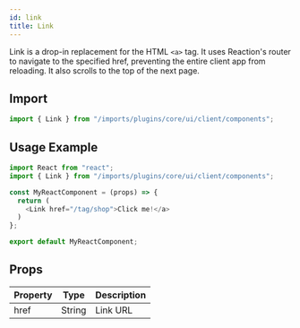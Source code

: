 ```yaml
---
id: link
title: Link
---
```


Link is a drop-in replacement for the HTML `<a>` tag. It uses Reaction's router to navigate to the specified href, preventing the entire client app from reloading. It also scrolls to the top of the next page.

## Import

```javascript
import { Link } from "/imports/plugins/core/ui/client/components";
```

## Usage Example

```javascript
import React from "react";
import { Link } from "/imports/plugins/core/ui/client/components";

const MyReactComponent = (props) => {
  return (
    <Link href="/tag/shop">Click me!</a>
  )
};

export default MyReactComponent;
```

## Props

| Property  | Type   | Description       |
| --------- | ------ | ----------------- |
| href      | String | Link URL          |
